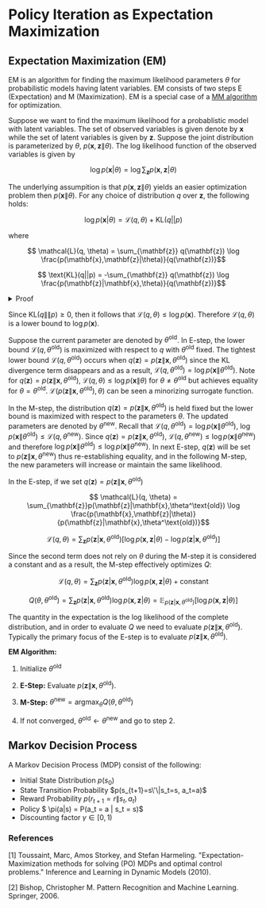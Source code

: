 # Policy Iteration as Expectation Maximization

## Expectation Maximization (EM)

EM is an algorithm for finding the maximum likelihood parameters $\theta$ for probabilistic models having latent variables. EM consists of two steps E (Expectation) and M (Maximization). EM is a special case of a [MM algorithm](https://en.wikipedia.org/wiki/MM_algorithm) for optimization.

Suppose we want to find the maximum likelihood for a probablistic model with latent variables. The set of observed variables is given denote by $\mathbf{x}$ while the set of latent variables is given by $\mathbf{z}$. Suppose the joint distribution is parameterized by $\theta$, $p(\mathbf{x}, \mathbf{z}\|\theta)$. The log likelihood function of the observed variables is given by 

$$\log p(\mathbf{x}|\theta) = \log \sum_{\mathbf{z}} p(\mathbf{x}, \mathbf{z}|\theta)$$

The underlying assumpition is that $p(\mathbf{x},\mathbf{z}\|\theta)$ 
yields an easier optimization problem then $p(\mathbf{x}\|\theta)$. For any choice of distribution $q$ over $\mathbf{z}$, the following holds:

$$\log p(\mathbf{x}|\theta) = \mathcal{L}(q,\theta) + \text{KL}(q||p)$$

where 

$$ \mathcal{L}(q, \theta) = \sum_{\mathbf{z}} q(\mathbf{z}) \log \frac{p(\mathbf{x},\mathbf{z}|\theta)}{q(\mathbf{z})}$$

$$ \text{KL}(q||p) = -\sum_{\mathbf{z}} q(\mathbf{z}) \log \frac{p(\mathbf{z}|\mathbf{x},\theta)}{q(\mathbf{z})}$$

<details>
  <summary>Proof</summary>
  
$$ \mathcal{L}(q, \theta) = \sum_{\mathbf{z}} q(\mathbf{z}) [\log p(\mathbf{x},\mathbf{z}|\theta) - \log q(\mathbf{z})]$$
$$ \mathcal{L}(q, \theta) = \sum_{\mathbf{z}} q(\mathbf{z}) [\log p(\mathbf{z}|\mathbf{x},\theta) + \log p(\mathbf{x}) - \log q(\mathbf{z})]$$
$$ \mathcal{L}(q, \theta) = \sum_{\mathbf{z}} q(\mathbf{z}) [\log p(\mathbf{z}|\mathbf{x},\theta) - \log q(\mathbf{z})] + \log p(\mathbf{x}) $$

$$ \mathcal{L}(q, \theta) = -\text{KL}(q||p) + \log p(\mathbf{x}) $$ 

</details>

Since $\text{KL}(q\|\|p) \ge 0$, then it follows that $\mathcal{L}(q,\theta) \le \log p(\mathbf{x})$. Therefore $\mathcal{L}(q,\theta)$ is a lower bound to $\log p(\mathbf{x})$. 

Suppose the current parameter are denoted by $\theta^{\text{old}}$. In E-step, the lower bound $\mathcal{L}(q,\theta^\text{old})$ is maximized with respect to $q$ with $\theta^\text{old}$ fixed. The tightest lower bound $\mathcal{L}(q,\theta^\text{old})$ occurs when $q(\mathbf{z}) = p(\mathbf{z}\|\mathbf{x},\theta^\text{old})$ since the KL divergence term disappears and as a result, $\mathcal{L}(q,\theta^\text{old}) = \log p(\mathbf{x} \| \theta^{\text{old}})$. Note for $q(\mathbf{z}) = p(\mathbf{z}\|\mathbf{x},\theta^\text{old})$, $\mathcal{L}(q, \theta) \le \log p(\mathbf{x}\| \theta)$ for $\theta \neq \theta^{\text{old}}$ but achieves equality for $\theta = \theta^\text{old}$. $\mathcal{L}(p(\mathbf{z}\|\mathbf{x},\theta^\text{old}), \theta)$ can be seen a minorizing surrogate function.

In the M-step, the distribution $q(\mathbf{z}) = p(\mathbf{z}\|\mathbf{x},\theta^\text{old})$  is held fixed but the lower bound is maximized with respect to the parameters $\theta$. The updated parameters are denoted by $\theta^\text{new}$. Recall that $\mathcal{L}(q, \theta^{\text{old}}) = \log p(\mathbf{x} \| \theta^{\text{old}})$, $\log p(\mathbf{x} \| \theta^{\text{old}}) \le \mathcal{L}(q, \theta^\text{new})$. Since $q(\mathbf{z}) = p(\mathbf{z}\|\mathbf{x},\theta^\text{old})$, $\mathcal{L}(q, \theta^\text{new}) \le \log p(\mathbf{x}\|\theta^\text{new})$ and therefore $\log p(\mathbf{x} \| \theta^{\text{old}}) \le \log p(\mathbf{x} \| \theta^{\text{new}})$. In next E-step, $q(\mathbf{z})$ will be set to $p(\mathbf{z}\|\mathbf{x},\theta^\text{new})$ thus re-establishing equality, and in the following M-step, the new parameters will increase or maintain the same likelihood.

In the E-step, if we set $q(\mathbf{z}) = p(\mathbf{z}\|\mathbf{x},\theta^\text{old})$

$$ \mathcal{L}(q, \theta) = \sum_{\mathbf{z}}p(\mathbf{z}|\mathbf{x},\theta^\text{old}) \log \frac{p(\mathbf{x},\mathbf{z}|\theta)}{p(\mathbf{z}|\mathbf{x},\theta^\text{old})}$$

$$ \mathcal{L}(q, \theta) = \sum_{\mathbf{z}}p(\mathbf{z}|\mathbf{x},\theta^\text{old}) [\log p(\mathbf{x},\mathbf{z}|\theta) - \log p(\mathbf{z}|\mathbf{x},\theta^\text{old})]$$

Since the second term does not rely on $\theta$ during the M-step it is considered a constant and as a result, the M-step effectively optimizes $Q$:

$$ \mathcal{L}(q, \theta) = \sum_{\mathbf{z}}p(\mathbf{z}|\mathbf{x},\theta^\text{old}) \log p(\mathbf{x},\mathbf{z}|\theta) + \text
{constant}$$

$$Q(\theta, \theta^{\text{old}}) = \sum_{\mathbf{z}}p(\mathbf{z}|\mathbf{x},\theta^\text{old}) \log p(\mathbf{x},\mathbf{z}|\theta) = \mathbb{E}_{p(\mathbf{z}|\mathbf{x},\theta^\text{old})}[\log p(\mathbf{x},\mathbf{z}|\theta) ]$$

The quantity in the expectation is the log likelihood of the complete distribution, and in order to evaluate $Q$ we need to evaluate $p(\mathbf{z}\|\mathbf{x},\theta^\text{old})$. Typically the primary focus of the E-step is to evaluate $p(\mathbf{z}\|\mathbf{x},\theta^\text{old})$.

**EM Algorithm:**

1. Initialize $\theta^{\text{old}}$

2. **E-Step:** Evaluate $p(\mathbf{z}\|\mathbf{x},\theta^\text{old})$.

3. **M-Step:** $\theta^{\text{new}} = \text{argmax}_\theta Q(\theta, \theta^{\text{old}})$

4. If not converged, $\theta^{\text{old}} \gets \theta^{\text{new}}$ and go to step 2.





## Markov Decision Process

A Markov Decision Process (MDP) consist of the following:
* Initial State Distribution $p(s_0)$
* State Transition Probability $p(s_{t+1}=s\'\|s_t=s, a_t=a)$
* Reward Probability $p(r_{t+1} = r\|s_t, a_t)$
* Policy $ \pi(a\|s) = P(a_t = a \| s_t = s)$
* Discounting factor $\gamma \in [0,1)$ 


### References

[1] Toussaint, Marc, Amos Storkey, and Stefan Harmeling. "Expectation-Maximization methods for solving (PO) MDPs and optimal control problems." Inference and Learning in Dynamic Models (2010).

[2] Bishop, Christopher M. Pattern Recognition and Machine Learning. Springer, 2006.